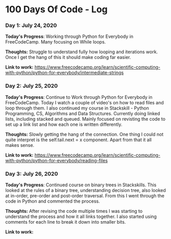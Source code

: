 # 100 Days Of Code - Log

### Day 1: July 24, 2020 

**Today's Progress**: Working through Python for Everybody in FreeCodeCamp. Many focusing on While loops.

**Thoughts:** Struggle to understand fully how looping and iterations work. Once I get the hang of this it should make coding far easier.

**Link to work:** https://www.freecodecamp.org/learn/scientific-computing-with-python/python-for-everybody/intermediate-strings



### Day 2: July 25, 2020 

**Today's Progress**: Continue to Work through Python for Everybody in FreeCodeCamp. Today I watch a couple of video's on how to read files and loop through them. I also continued my course in Stackskill - Python Programming, CS, Algorithms and Data Structures. Currently doing linked lists, including stacked and queued. Mainly focused on revisting the code to set up a link list and how each one is written differently.

**Thoughts:** Slowly getting the hang of the connection. One thing I could not quite interpret is the self.tail.next = x component. Apart from that it all makes sense.

**Link to work:** https://www.freecodecamp.org/learn/scientific-computing-with-python/python-for-everybody/reading-files


### Day 3: July 26, 2020 

**Today's Progress**: Continued course on binary trees in Stackskills. This looked at the rules of a binary tree, understanding decision tree, also looked at in-order, pre-order and post-order traversal. From this I went through the code in Python and commented the process.

**Thoughts:** After revising the code multiple times I was starting to understand the process and how it all links together. I also started using comments for each line to break it down into smaller bits.

**Link to work:** 
